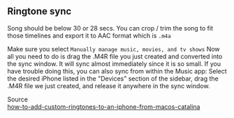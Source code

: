 

## Ringtone sync

Song should be below 30 or 28 secs.
You can crop / trim the song to fit those timelines and export it to AAC format which is `.m4a`

Make sure you select `Manually manage music, movies, and tv shows`
Now all you need to do is drag the .M4R file you just created and converted into the sync window. It will sync almost immediately since it is so small. If you have trouble doing this, you can also sync from within the Music app: Select the desired iPhone listed in the "Devices" section of the sidebar, drag the .M4R file we just created, and release it anywhere in the sync window.

Source  
[how-to-add-custom-ringtones-to-an-iphone-from-macos-catalina](https://www.howtogeek.com/469085/how-to-add-custom-ringtones-to-an-iphone-from-macos-catalina/)